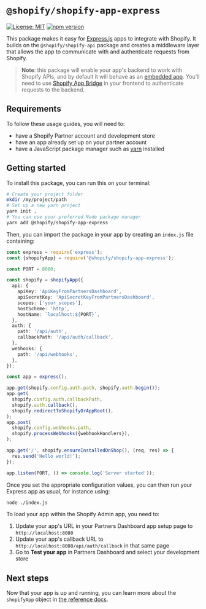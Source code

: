 # `@shopify/shopify-app-express`

<!-- ![Build Status]() -->

[![License: MIT](https://img.shields.io/badge/License-MIT-green.svg)](LICENSE.md)
[![npm version](https://badge.fury.io/js/%40shopify%2Fshopify-app-express.svg)](https://badge.fury.io/js/%40shopify%2Fshopify-app-express)

This package makes it easy for [Express.js](https://expressjs.com/) apps to integrate with Shopify.
It builds on the `@shopify/shopify-api` package and creates a middleware layer that allows the app to communicate with and authenticate requests from Shopify.

> **Note**: this package will enable your app's backend to work with Shopify APIs, and by default it will behave as an [embedded app](https://shopify.dev/apps/auth/oauth/session-tokens). You'll need to use [Shopify App Bridge](https://shopify.dev/apps/tools/app-bridge) in your frontend to authenticate requests to the backend.

## Requirements

To follow these usage guides, you will need to:

- have a Shopify Partner account and development store
- have an app already set up on your partner account
- have a JavaScript package manager such as [yarn](https://yarnpkg.com) installed

## Getting started

To install this package, you can run this on your terminal:

```bash
# Create your project folder
mkdir /my/project/path
# Set up a new yarn project
yarn init .
# You can use your preferred Node package manager
yarn add @shopify/shopify-app-express
```

Then, you can import the package in your app by creating an `index.js` file containing:

```ts
const express = require('express');
const {shopifyApp} = require('@shopify/shopify-app-express');

const PORT = 8080;

const shopify = shopifyApp({
  api: {
    apiKey: 'ApiKeyFromPartnersDashboard',
    apiSecretKey: 'ApiSecretKeyFromPartnersDashboard',
    scopes: ['your_scopes'],
    hostScheme: 'http',
    hostName: `localhost:${PORT}`,
  },
  auth: {
    path: '/api/auth',
    callbackPath: '/api/auth/callback',
  },
  webhooks: {
    path: '/api/webhooks',
  },
});

const app = express();

app.get(shopify.config.auth.path, shopify.auth.begin());
app.get(
  shopify.config.auth.callbackPath,
  shopify.auth.callback(),
  shopify.redirectToShopifyOrAppRoot(),
);
app.post(
  shopify.config.webhooks.path,
  shopify.processWebhooks({webhookHandlers}),
);

app.get('/', shopify.ensureInstalledOnShop(), (req, res) => {
  res.send('Hello world!');
});

app.listen(PORT, () => console.log('Server started'));
```

Once you set the appropriate configuration values, you can then run your Express app as usual, for instance using:

```bash
node ./index.js
```

To load your app within the Shopify Admin app, you need to:

1. Update your app's URL in your Partners Dashboard app setup page to `http://localhost:8080`
1. Update your app's callback URL to `http://localhost:8080/api/auth/callback` in that same page
1. Go to **Test your app** in Partners Dashboard and select your development store

## Next steps

Now that your app is up and running, you can learn more about the `shopifyApp` object in [the reference docs](./docs/reference/shopifyApp.md).
